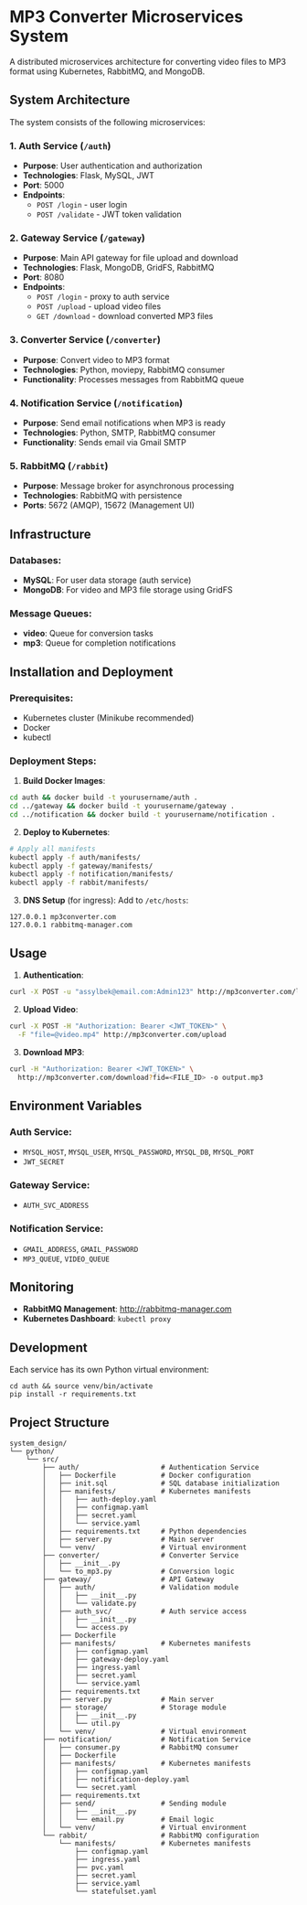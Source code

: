 # MP3 Converter Microservices System

A distributed microservices architecture for converting video files to MP3 format using Kubernetes, RabbitMQ, and MongoDB.

## System Architecture

The system consists of the following microservices:

### 1. Auth Service (`/auth`)
- **Purpose**: User authentication and authorization
- **Technologies**: Flask, MySQL, JWT
- **Port**: 5000
- **Endpoints**:
  - `POST /login` - user login
  - `POST /validate` - JWT token validation

### 2. Gateway Service (`/gateway`)
- **Purpose**: Main API gateway for file upload and download
- **Technologies**: Flask, MongoDB, GridFS, RabbitMQ
- **Port**: 8080
- **Endpoints**:
  - `POST /login` - proxy to auth service
  - `POST /upload` - upload video files
  - `GET /download` - download converted MP3 files

### 3. Converter Service (`/converter`)
- **Purpose**: Convert video to MP3 format
- **Technologies**: Python, moviepy, RabbitMQ consumer
- **Functionality**: Processes messages from RabbitMQ queue

### 4. Notification Service (`/notification`)
- **Purpose**: Send email notifications when MP3 is ready
- **Technologies**: Python, SMTP, RabbitMQ consumer
- **Functionality**: Sends email via Gmail SMTP

### 5. RabbitMQ (`/rabbit`)
- **Purpose**: Message broker for asynchronous processing
- **Technologies**: RabbitMQ with persistence
- **Ports**: 5672 (AMQP), 15672 (Management UI)

## Infrastructure

### Databases:
- **MySQL**: For user data storage (auth service)
- **MongoDB**: For video and MP3 file storage using GridFS

### Message Queues:
- **video**: Queue for conversion tasks
- **mp3**: Queue for completion notifications

## Installation and Deployment

### Prerequisites:
- Kubernetes cluster (Minikube recommended)
- Docker
- kubectl

### Deployment Steps:

1. **Build Docker Images**:
```bash
cd auth && docker build -t yourusername/auth .
cd ../gateway && docker build -t yourusername/gateway .
cd ../notification && docker build -t yourusername/notification .
```

2. **Deploy to Kubernetes**:
```bash
# Apply all manifests
kubectl apply -f auth/manifests/
kubectl apply -f gateway/manifests/
kubectl apply -f notification/manifests/
kubectl apply -f rabbit/manifests/
```

3. **DNS Setup** (for ingress):
Add to `/etc/hosts`:

```
127.0.0.1 mp3converter.com
127.0.0.1 rabbitmq-manager.com
```

## Usage

1. **Authentication**:
```bash
curl -X POST -u "assylbek@email.com:Admin123" http://mp3converter.com/login
```

2. **Upload Video**:
```bash
curl -X POST -H "Authorization: Bearer <JWT_TOKEN>" \
  -F "file=@video.mp4" http://mp3converter.com/upload
```

3. **Download MP3**:
```bash
curl -H "Authorization: Bearer <JWT_TOKEN>" \
  http://mp3converter.com/download?fid=<FILE_ID> -o output.mp3
```

## Environment Variables

### Auth Service:
- `MYSQL_HOST`, `MYSQL_USER`, `MYSQL_PASSWORD`, `MYSQL_DB`, `MYSQL_PORT`
- `JWT_SECRET`

### Gateway Service:
- `AUTH_SVC_ADDRESS`

### Notification Service:
- `GMAIL_ADDRESS`, `GMAIL_PASSWORD`
- `MP3_QUEUE`, `VIDEO_QUEUE`

## Monitoring

- **RabbitMQ Management**: http://rabbitmq-manager.com
- **Kubernetes Dashboard**: `kubectl proxy`

## Development

Each service has its own Python virtual environment:
```
cd auth && source venv/bin/activate
pip install -r requirements.txt
```

## Project Structure

```
system_design/
└── python/
    └── src/
        ├── auth/                    # Authentication Service
        │   ├── Dockerfile           # Docker configuration
        │   ├── init.sql             # SQL database initialization
        │   ├── manifests/           # Kubernetes manifests
        │   │   ├── auth-deploy.yaml
        │   │   ├── configmap.yaml
        │   │   ├── secret.yaml
        │   │   └── service.yaml
        │   ├── requirements.txt     # Python dependencies
        │   ├── server.py            # Main server
        │   └── venv/                # Virtual environment
        ├── converter/               # Converter Service
        │   ├── __init__.py
        │   └── to_mp3.py            # Conversion logic
        ├── gateway/                 # API Gateway
        │   ├── auth/                # Validation module
        │   │   ├── __init__.py
        │   │   └── validate.py
        │   ├── auth_svc/            # Auth service access
        │   │   ├── __init__.py
        │   │   └── access.py
        │   ├── Dockerfile
        │   ├── manifests/           # Kubernetes manifests
        │   │   ├── configmap.yaml
        │   │   ├── gateway-deploy.yaml
        │   │   ├── ingress.yaml
        │   │   ├── secret.yaml
        │   │   └── service.yaml
        │   ├── requirements.txt
        │   ├── server.py            # Main server
        │   ├── storage/             # Storage module
        │   │   ├── __init__.py
        │   │   └── util.py
        │   └── venv/                # Virtual environment
        ├── notification/            # Notification Service
        │   ├── consumer.py          # RabbitMQ consumer
        │   ├── Dockerfile
        │   ├── manifests/           # Kubernetes manifests
        │   │   ├── configmap.yaml
        │   │   ├── notification-deploy.yaml
        │   │   └── secret.yaml
        │   ├── requirements.txt
        │   ├── send/                # Sending module
        │   │   ├── __init__.py
        │   │   └── email.py         # Email logic
        │   └── venv/                # Virtual environment
        └── rabbit/                  # RabbitMQ configuration
            └── manifests/           # Kubernetes manifests
                ├── configmap.yaml
                ├── ingress.yaml
                ├── pvc.yaml
                ├── secret.yaml
                ├── service.yaml
                └── statefulset.yaml
